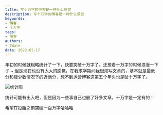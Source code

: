 ```yaml
---
title: 写十万字的博客是一种什么感觉
description: 写十万字的博客是一种什么感觉
keywords:
- 博客
- 十万字
tags: 
- 博客
authors:
- 7Wate
date: 2022-05-17
---
```



年初的时候就粗略统计了一下，快要突破十万字了。还想着十万字的时候浪漫一下子 ~ 但是现在也没有太大的感觉。在我求学期间我很烦写文章的，基本就是最低分和极少数情况下的近满分，想不到运营博客这第五个年头也是破十万字了。

![统计图](https://static.7wate.com/img/2022/04/06/cbadd50b31ddc.png)

统计可能有出入吧，但是因为一些事自己也删了好多文章。十万字是一定有的！

希望在投胎之前突破一百万字哈哈哈